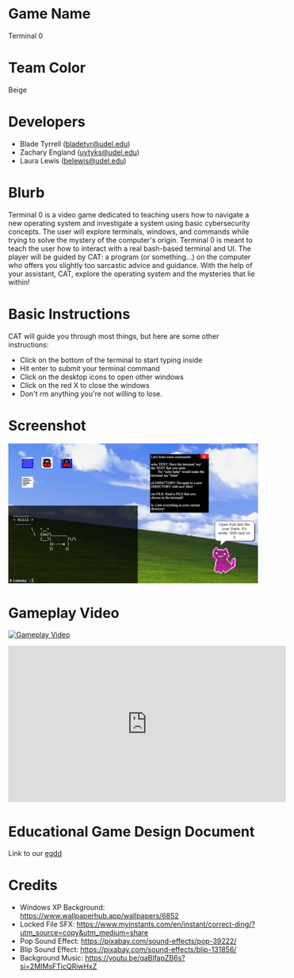 # Game Name

Terminal 0

# Team Color

Beige

# Developers

-   Blade Tyrrell (bladetyr@udel.edu)
-   Zachary England (uytyks@udel.edu)
-   Laura Lewis (belewis@udel.edu)

# Blurb

Terminal 0 is a video game dedicated to teaching users how to navigate a new operating system and investigate a system using basic cybersecurity concepts. The user will explore terminals, windows, and commands while trying to solve the mystery of the computer's origin. Terminal 0 is meant to teach the user how to interact with a real bash-based terminal and UI. The player will be guided by CAT: a program (or something...) on the computer who offers you slightly too sarcastic advice and guidance. With the help of your assistant, CAT, explore the operating system and the mysteries that lie within!

# Basic Instructions

CAT will guide you through most things, but here are some other instructions:

-   Click on the bottom of the terminal to start typing inside
-   Hit enter to submit your terminal command
-   Click on the desktop icons to open other windows
-   Click on the red X to close the windows
-   Don't rm anything you're not willing to lose.

# Screenshot

![A screenshot of the game](assets/Capture.PNG)

# Gameplay Video

[![Gameplay Video](https://img.youtube.com/vi/vYD6jjKvhuI/0.jpg)](https://www.youtube.com/watch?v=vYD6jjKvhuI)

<iframe width="560" height="315" src="https://www.youtube.com/embed/vYD6jjKvhuI?si=80ep3SQWamTWnN5L" title="YouTube video player" frameborder="0" allow="accelerometer; autoplay; clipboard-write; encrypted-media; gyroscope; picture-in-picture; web-share" referrerpolicy="strict-origin-when-cross-origin" allowfullscreen></iframe>

# Educational Game Design Document

Link to our [egdd](docs/egdd.md)

# Credits

-   Windows XP Background: https://www.wallpaperhub.app/wallpapers/6852
-   Locked File SFX: https://www.myinstants.com/en/instant/correct-ding/?utm_source=copy&utm_medium=share
-   Pop Sound Effect: https://pixabay.com/sound-effects/pop-39222/
-   Blip Sound Effect: https://pixabay.com/sound-effects/blip-131856/
-   Background Music: https://youtu.be/qaBlfapZB6s?si=2MIMsFTicQRiwHxZ
